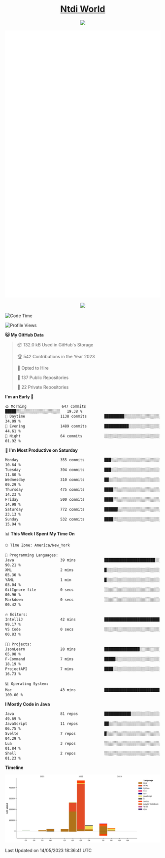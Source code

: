 <h1 align="center"><a href="https://www.ntdi.world">Ntdi World</a></h1>
<p align="center">
  <a href="https://github.com/n-tdi"><img src="https://readme-typing-svg.herokuapp.com?lines=FullStack+Developer;Web+Developer;Open-Source+Enthusiast;Java+Developer;Spigot-API%20Developer;&center=true&width=500&height=50"></a>
</p>

<div align="center">
  <img src="/github-metrics.svg"></img>
  
  <img src="https://komarev.com/ghpvc/?username=n-tdi&color=green"></img>
</div>

<!-- May use later.. idk -->
<!-- <a href="http://www.github.com/n-tdi"><img src="https://github-readme-stats.vercel.app/api?username=n-tdi&show_icons=true&hide=&count_private=true&title_color=0891b2&text_color=ffffff&icon_color=0891b2&bg_color=1c1917&hide_border=true&show_icons=true" alt="n-tdi's GitHub stats" /></a> -->

<!--START_SECTION:waka-->
![Code Time](http://img.shields.io/badge/Code%20Time-247%20hrs%2027%20mins-blue)

![Profile Views](http://img.shields.io/badge/Profile%20Views-4-blue)

**🐱 My GitHub Data** 

> 📦 132.0 kB Used in GitHub's Storage 
 > 
> 🏆 542 Contributions in the Year 2023
 > 
> 💼 Opted to Hire
 > 
> 📜 137 Public Repositories 
 > 
> 🔑 22 Private Repositories 
 > 
**I'm an Early 🐤** 

```text
🌞 Morning                647 commits         █████░░░░░░░░░░░░░░░░░░░░   19.38 % 
🌆 Daytime                1138 commits        █████████░░░░░░░░░░░░░░░░   34.09 % 
🌃 Evening                1489 commits        ███████████░░░░░░░░░░░░░░   44.61 % 
🌙 Night                  64 commits          ░░░░░░░░░░░░░░░░░░░░░░░░░   01.92 % 
```
📅 **I'm Most Productive on Saturday** 

```text
Monday                   355 commits         ███░░░░░░░░░░░░░░░░░░░░░░   10.64 % 
Tuesday                  394 commits         ███░░░░░░░░░░░░░░░░░░░░░░   11.80 % 
Wednesday                310 commits         ██░░░░░░░░░░░░░░░░░░░░░░░   09.29 % 
Thursday                 475 commits         ████░░░░░░░░░░░░░░░░░░░░░   14.23 % 
Friday                   500 commits         ████░░░░░░░░░░░░░░░░░░░░░   14.98 % 
Saturday                 772 commits         ██████░░░░░░░░░░░░░░░░░░░   23.13 % 
Sunday                   532 commits         ████░░░░░░░░░░░░░░░░░░░░░   15.94 % 
```


📊 **This Week I Spent My Time On** 

```text
🕑︎ Time Zone: America/New_York

💬 Programming Languages: 
Java                     39 mins             ███████████████████████░░   90.21 % 
XML                      2 mins              █░░░░░░░░░░░░░░░░░░░░░░░░   05.36 % 
YAML                     1 min               █░░░░░░░░░░░░░░░░░░░░░░░░   03.04 % 
GitIgnore file           0 secs              ░░░░░░░░░░░░░░░░░░░░░░░░░   00.96 % 
Markdown                 0 secs              ░░░░░░░░░░░░░░░░░░░░░░░░░   00.42 % 

🔥 Editors: 
IntelliJ                 42 mins             █████████████████████████   99.17 % 
VS Code                  0 secs              ░░░░░░░░░░░░░░░░░░░░░░░░░   00.83 % 

🐱‍💻 Projects: 
JsonLearn                28 mins             ████████████████░░░░░░░░░   65.08 % 
F-Command                7 mins              █████░░░░░░░░░░░░░░░░░░░░   18.19 % 
ProjectAPI               7 mins              ████░░░░░░░░░░░░░░░░░░░░░   16.73 % 

💻 Operating System: 
Mac                      43 mins             █████████████████████████   100.00 % 
```

**I Mostly Code in Java** 

```text
Java                     81 repos            ████████████░░░░░░░░░░░░░   49.69 % 
JavaScript               11 repos            ██░░░░░░░░░░░░░░░░░░░░░░░   06.75 % 
Svelte                   7 repos             █░░░░░░░░░░░░░░░░░░░░░░░░   04.29 % 
Lua                      3 repos             ░░░░░░░░░░░░░░░░░░░░░░░░░   01.84 % 
Shell                    2 repos             ░░░░░░░░░░░░░░░░░░░░░░░░░   01.23 % 
```



**Timeline**

![Lines of Code chart](https://raw.githubusercontent.com/n-tdi/n-tdi/main/assets/bar_graph.png)


 Last Updated on 14/05/2023 18:36:41 UTC
<!--END_SECTION:waka-->
